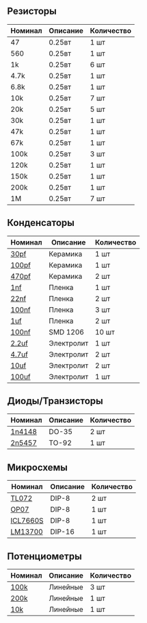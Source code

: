 ## Резисторы

| Номинал | Описание | Количество |
| ------ | ----------- | ----------- |
| 47 | 0.25вт | 1 шт |
| 560 | 0.25вт | 1 шт |
| 1k | 0.25вт | 6 шт |
| 4.7k | 0.25вт | 1 шт |
| 6.8k | 0.25вт | 1 шт |
| 10k | 0.25вт | 7 шт |
| 20k | 0.25вт | 5 шт |
| 30k | 0.25вт | 1 шт |
| 47k | 0.25вт | 1 шт |
| 67k | 0.25вт | 1 шт |
| 100k | 0.25вт | 3 шт |
| 120k | 0.25вт | 1 шт |
| 150k | 0.25вт | 1 шт |
| 200k | 0.25вт | 1 шт |
| 1M | 0.25вт | 7 шт |

## Конденсаторы

| Номинал | Описание | Количество |
| ------ | ----------- | ----------- |
| [30pf](https://www.chipdip.ru/product0/9000313107) | Керамика | 1 шт |
| [100pf](https://www.chipdip.ru/product0/9000313108) | Керамика | 1 шт |
| [470pf](https://www.chipdip.ru/product0/9000441569) | Керамика | 2 шт |
| [1nf](https://www.chipdip.ru/product/b32529c1102j000) | Пленка | 1 шт |
| [22nf](https://www.chipdip.ru/product/b32529c1223j000) | Пленка | 2 шт |
| [100nf](https://www.chipdip.ru/product/b32529c0104k000) | Пленка | 3 шт |
| [1uf](https://www.chipdip.ru/product/b32529c0105k000) | Пленка | 2 шт |
| [100nf](https://www.chipdip.ru/product0/9000697437) | SMD 1206 | 10 шт |
| [2.2uf](https://www.chipdip.ru/product/b43828a1225m007) | Электролит | 1 шт |
| [4.7uf](https://www.chipdip.ru/product0/9000274008) | Электролит | 2 шт |
| [10uf](https://www.chipdip.ru/product0/9000565842) | Электролит | 2 шт |
| [100uf](https://www.chipdip.ru/product0/9000565756) | Электролит | 1 шт |

## Диоды/Транзисторы

| Номинал | Описание | Количество |
| ------ | ----------- | ----------- |
| [1n4148](https://a.aliexpress.com/_AchTzd) | DO-35 | 2 шт |
| [2n5457](https://www.chipdip.ru/product/2n5457-3) | TO-92 | 1 шт |

## Микросхемы

| Номинал | Описание | Количество |
| ------ | ----------- | ----------- |
| [TL072](https://www.chipdip.ru/product/tl072cp) | DIP-8 | 2 шт |
| [OP07](https://www.chipdip.ru/product/op07cp) | DIP-8 | 1 шт |
| [ICL7660S](https://www.chipdip.ru/product/icl7660scpa) | DIP-8 | 1 шт |
| [LM13700](https://a.aliexpress.com/_AKLPgF) | DIP-16 | 1 шт |

## Потенциометры

| Номинал | Описание | Количество |
| ------ | ----------- | ----------- |
| [100k](https://www.chipdip.ru/product/rk-1233n1-b100k) | Линейные | 3 шт |
| [200k](https://www.chipdip.ru/product/rk-1233n1-b200k) | Линейные | 1 шт |
| [10k](https://www.chipdip.ru/product/rk-1233n1-b10k) | Линейные | 1 шт |